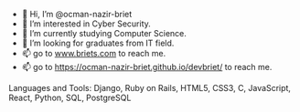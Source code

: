 - 👋 Hi, I’m @ocman-nazir-briet
- 👀 I’m interested in Cyber Security.
- 🌱 I’m currently studying Computer Science.
- 💞️ I’m looking for graduates from IT field. 
- 📫 go to www.briets.com to reach me.
- 📫 go to https://ocman-nazir-briet.github.io/devbriet/ to reach me.

Languages and Tools:
Django, Ruby on Rails, HTML5, CSS3, C, JavaScript, React, Python, SQL, PostgreSQL



<!---
ocman-nazir-briet/ocman-nazir-briet is a ✨ special ✨ repository because its `README.md` (this file) appears on your GitHub profile.
You can click the Preview link to take a look at your changes.
--->
